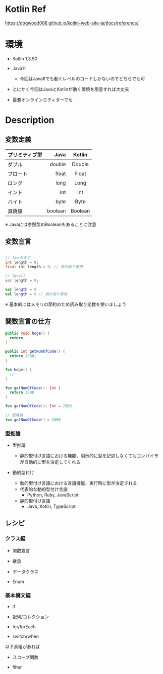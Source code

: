 # Kotlin Ref
https://dogwood008.github.io/kotlin-web-site-ja/docs/reference/
     
# 環境
* Kotlin 1.3.50
* Java11
    * 今回はJava8でも動くレベルのコードしかないのでどちらでも可
    
* とにかく今回はJavaとKotlinが動く環境を用意すれば大丈夫

* 最悪オンラインエディターでも
     
# Description
     
## 変数定義

| プリミティブ型 | Java | Kotlin |
|:-----------|------------:|:------------:|
| ダブル | double | Double |
| フロート | float | Float |
| ロング | long | Long |
| イント | int | int |
| バイト | byte | Byte |
| 真偽値 | boolean | Boolean |

※ Javaには参照型のBooleanもあることに注意

## 変数宣言

```java

// Java8まで
int length = 9;
final int length = 9; // 読み取り専用

// Java11
var length = 9;
```

```kotlin
var length = 9
val length = 9 // 読み取り専用
```

※ 基本的にはメモリの節約のため読み取り変数を使いましょう

## 関数宣言の仕方

```java
public void hoge() {
  return;
}

public int getNumOfCode() {
  return 2500;
}
```

```kotlin
fun hoge() {
  //
}

fun getNumOfCode(): Int {
  return 2500
}

fun getNumOfCode(): Int = 2500

// 型推論
fun getNumOfCode() = 2500
```

### 型推論

* 型推論
    * 静的型付け言語における機能、明示的に型を記述しなくてもコンパイラが自動的に型を決定してくれる

* 動的型付け
    * 動的型付け言語における言語機能、実行時に型が決定される
    * 代表的な動的型付け言語
        * Python, Ruby, JavaScript
    * 静的型付け言語
        * Java, Kotlin, TypeScript
        
## レシピ

### クラス編

* 関数宣言

* 継承

* データクラス

* Enum

### 基本構文編

* if

* 配列/コレクション

* for/forEach

* switch/when

以下余裕があれば

* スコープ関数

* filter
        

        

